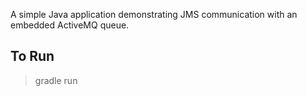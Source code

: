 A simple Java application demonstrating JMS communication with an embedded ActiveMQ queue.

To Run
------

> gradle run
